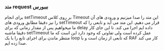 <h3>
متد request
<a class="ext-link" href="module-classes_Timeout.html#line33" >سورس</a>
</h3>
برای انجام setTimeout بر روی کلاس Timeout این متد را صدا میزنیم و ورودی های آن را نیز دقیقا مطابق ورودی های setTimeout قرار می دهیم. این متد می آید و تابعی را که ما میخواهیم پس از مقدار زمانی که برای delay داده ایم اجرا می کند. تا این جای کار دقیقا ماشبه setTimeout عمل کرده است ولی تفاوتی که وجود دارد این است که ما منتظر ماندن برای اجرای تابع را با یک loop که تابعی از زمان است و با RAF کار می کند صدا زده ایم.
